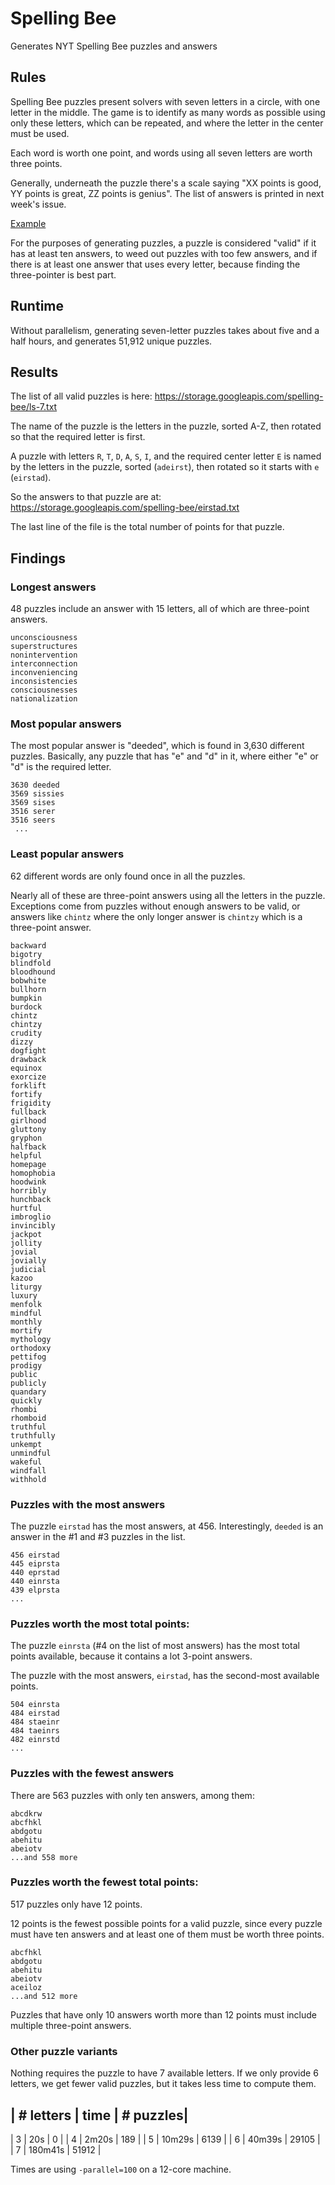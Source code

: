 # Spelling Bee

Generates NYT Spelling Bee puzzles and answers

## Rules

Spelling Bee puzzles present solvers with seven letters in a circle, with one
letter in the middle. The game is to identify as many words as possible using
only these letters, which can be repeated, and where the letter in the center
must be used.

Each word is worth one point, and words using all seven letters are worth three
points.

Generally, underneath the puzzle there's a scale saying "XX points is good, YY
points is great, ZZ points is genius". The list of answers is printed in next
week's issue.

[Example](https://hackpad-attachments.s3.amazonaws.com/cmsc201f15.hackpad.com_dX1Mr4qvQnX_p.460422_1441302596606_spellingbee.png)

For the purposes of generating puzzles, a puzzle is considered "valid" if it has
at least ten answers, to weed out puzzles with too few answers, and if there is
at least one answer that uses every letter, because finding the three-pointer is
best part.

## Runtime

Without parallelism, generating seven-letter puzzles takes about five and a half
hours, and generates 51,912 unique puzzles.

## Results

The list of all valid puzzles is here:
https://storage.googleapis.com/spelling-bee/ls-7.txt

The name of the puzzle is the letters in the puzzle, sorted A-Z, then rotated so
that the required letter is first.

A puzzle with letters `R`, `T`, `D`, `A`, `S`, `I`, and the required center
letter `E` is named by the letters in the puzzle, sorted (`adeirst`), then
rotated so it starts with `e` (`eirstad`).

So the answers to that puzzle are at:
https://storage.googleapis.com/spelling-bee/eirstad.txt

The last line of the file is the total number of points for that puzzle.

## Findings

### Longest answers

48 puzzles include an answer with 15 letters, all of which are three-point
answers.

```
unconsciousness
superstructures
nonintervention
interconnection
inconveniencing
inconsistencies
consciousnesses
nationalization
```

### Most popular answers

The most popular answer is "deeded", which is found in 3,630 different puzzles.
Basically, any puzzle that has "e" and "d" in it, where either "e" or "d" is the
required letter.

```
3630 deeded
3569 sissies
3569 sises
3516 serer
3516 seers
 ...
```

### Least popular answers

62 different words are only found once in all the puzzles.

Nearly all of these are three-point answers using all the letters in the puzzle.
Exceptions come from puzzles without enough answers to be valid, or answers like
`chintz` where the only longer answer is `chintzy` which is a three-point
answer.

```
backward
bigotry
blindfold
bloodhound
bobwhite
bullhorn
bumpkin
burdock
chintz
chintzy
crudity
dizzy
dogfight
drawback
equinox
exorcize
forklift
fortify
frigidity
fullback
girlhood
gluttony
gryphon
halfback
helpful
homepage
homophobia
hoodwink
horribly
hunchback
hurtful
imbroglio
invincibly
jackpot
jollity
jovial
jovially
judicial
kazoo
liturgy
luxury
menfolk
mindful
monthly
mortify
mythology
orthodoxy
pettifog
prodigy
public
publicly
quandary
quickly
rhombi
rhomboid
truthful
truthfully
unkempt
unmindful
wakeful
windfall
withhold
```

### Puzzles with the most answers

The puzzle `eirstad` has the most answers, at 456. Interestingly, `deeded` is an
answer in the #1 and #3 puzzles in the list.

```
456 eirstad
445 eiprsta
440 eprstad
440 einrsta
439 elprsta
...
```

### Puzzles worth the most total points:

The puzzle `einrsta` (#4 on the list of most answers) has the most total points
available, because it contains a lot 3-point answers.

The puzzle with the most answers, `eirstad`, has the second-most available
points.

```
504 einrsta
484 eirstad
484 staeinr
484 taeinrs
482 einrstd
...
```

### Puzzles with the fewest answers

There are 563 puzzles with only ten answers, among them:

```
abcdkrw
abcfhkl
abdgotu
abehitu
abeiotv
...and 558 more
```

### Puzzles worth the fewest total points:

517 puzzles only have 12 points.

12 points is the fewest possible points for a valid puzzle, since every puzzle
must have ten answers and at least one of them must be worth three points.

```
abcfhkl
abdgotu
abehitu
abeiotv
aceiloz
...and 512 more
```

Puzzles that have only 10 answers worth more than 12 points must include
multiple three-point answers.

### Other puzzle variants

Nothing requires the puzzle to have 7 available letters. If we only provide 6
letters, we get fewer valid puzzles, but it takes less time to compute them.

| # letters | time | # puzzles| 
------------------------------
| 3 | 20s | 0 |
| 4 | 2m20s | 189 |
| 5 | 10m29s | 6139 |
| 6 | 40m39s | 29105 |
| 7 | 180m41s | 51912 |

Times are using `-parallel=100` on a 12-core machine.
